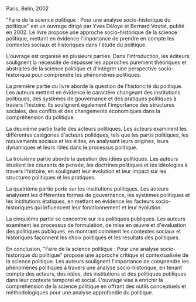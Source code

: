 Paris, Belin, 2002

"Faire de la science politique : Pour une analyse socio-historique du politique" est un ouvrage dirigé par Yves Déloye et Bernard Voutat, publié en 2002. Le livre propose une approche socio-historique de la science politique, mettant en évidence l'importance de prendre en compte les contextes sociaux et historiques dans l'étude du politique.

L'ouvrage est organisé en plusieurs parties. Dans l'introduction, les éditeurs soulignent la nécessité de dépasser les approches purement théoriques et abstraites de la science politique et d'intégrer une perspective socio-historique pour comprendre les phénomènes politiques.

La première partie du livre aborde la question de l'historicité du politique. Les auteurs mettent en évidence le caractère changeant des institutions politiques, des systèmes de gouvernance et des pratiques politiques à travers l'histoire. Ils soulignent également l'importance des structures sociales, des conflits et des changements économiques dans la compréhension du politique.

La deuxième partie traite des acteurs politiques. Les auteurs examinent les différentes catégories d'acteurs politiques, tels que les partis politiques, les mouvements sociaux et les élites, en analysant leurs origines, leurs dynamiques et leurs rôles dans le processus politique.

La troisième partie aborde la question des idées politiques. Les auteurs étudient les courants de pensée, les doctrines politiques et les idéologies à travers l'histoire, en soulignant leur évolution et leur impact sur les structures politiques et les pratiques.

La quatrième partie porte sur les institutions politiques. Les auteurs analysent les différentes formes de gouvernance, les systèmes politiques et les institutions étatiques, en mettant en évidence les facteurs socio-historiques qui influencent leur fonctionnement et leur évolution.

La cinquième partie se concentre sur les politiques publiques. Les auteurs examinent les processus de formulation, de mise en œuvre et d'évaluation des politiques publiques, en montrant comment les contextes sociaux et historiques façonnent les choix politiques et les résultats des politiques.

En conclusion, "Faire de la science politique : Pour une analyse socio-historique du politique" propose une approche critique et contextualisée de la science politique. Les auteurs soulignent l'importance de comprendre les phénomènes politiques à travers une analyse socio-historique, en tenant compte des acteurs, des idées, des institutions et des politiques publiques dans leur contexte temporel et social. L'ouvrage vise à enrichir la compréhension de la science politique en offrant des outils conceptuels et méthodologiques pour une analyse approfondie du politique.